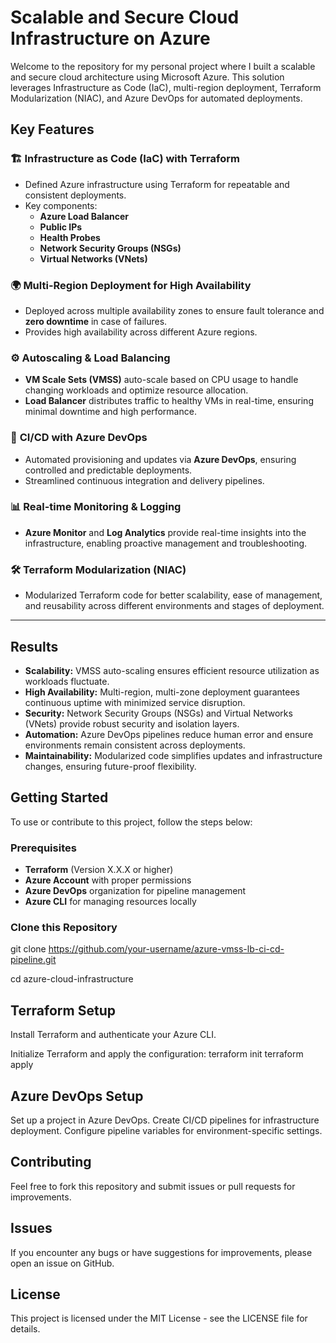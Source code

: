 # Scalable and Secure Cloud Infrastructure on Azure

Welcome to the repository for my personal project where I built a scalable and secure cloud architecture using Microsoft Azure. This solution leverages Infrastructure as Code (IaC), multi-region deployment, Terraform Modularization (NIAC), and Azure DevOps for automated deployments.

## Key Features

### 🏗️ **Infrastructure as Code (IaC) with Terraform**
- Defined Azure infrastructure using Terraform for repeatable and consistent deployments.
- Key components:
  - **Azure Load Balancer**
  - **Public IPs**
  - **Health Probes**
  - **Network Security Groups (NSGs)**
  - **Virtual Networks (VNets)**

### 🌍 **Multi-Region Deployment for High Availability**
- Deployed across multiple availability zones to ensure fault tolerance and **zero downtime** in case of failures.
- Provides high availability across different Azure regions.

### ⚙️ **Autoscaling & Load Balancing**
- **VM Scale Sets (VMSS)** auto-scale based on CPU usage to handle changing workloads and optimize resource allocation.
- **Load Balancer** distributes traffic to healthy VMs in real-time, ensuring minimal downtime and high performance.

### 🔄 **CI/CD with Azure DevOps**
- Automated provisioning and updates via **Azure DevOps**, ensuring controlled and predictable deployments.
- Streamlined continuous integration and delivery pipelines.

### 📊 **Real-time Monitoring & Logging**
- **Azure Monitor** and **Log Analytics** provide real-time insights into the infrastructure, enabling proactive management and troubleshooting.

### 🛠️ **Terraform Modularization (NIAC)**
- Modularized Terraform code for better scalability, ease of management, and reusability across different environments and stages of deployment.

---

## Results

- **Scalability:** VMSS auto-scaling ensures efficient resource utilization as workloads fluctuate.
- **High Availability:** Multi-region, multi-zone deployment guarantees continuous uptime with minimized service disruption.
- **Security:** Network Security Groups (NSGs) and Virtual Networks (VNets) provide robust security and isolation layers.
- **Automation:** Azure DevOps pipelines reduce human error and ensure environments remain consistent across deployments.
- **Maintainability:** Modularized code simplifies updates and infrastructure changes, ensuring future-proof flexibility.

## Getting Started

To use or contribute to this project, follow the steps below:

### Prerequisites
- **Terraform** (Version X.X.X or higher)
- **Azure Account** with proper permissions
- **Azure DevOps** organization for pipeline management
- **Azure CLI** for managing resources locally

### Clone this Repository
git clone https://github.com/your-username/azure-vmss-lb-ci-cd-pipeline.git

cd azure-cloud-infrastructure

## Terraform Setup
Install Terraform and authenticate your Azure CLI.

Initialize Terraform and apply the configuration:
terraform init
terraform apply

## Azure DevOps Setup
Set up a project in Azure DevOps.
Create CI/CD pipelines for infrastructure deployment.
Configure pipeline variables for environment-specific settings.

## Contributing
Feel free to fork this repository and submit issues or pull requests for improvements.

## Issues
If you encounter any bugs or have suggestions for improvements, please open an issue on GitHub.

## License
This project is licensed under the MIT License - see the LICENSE file for details.
